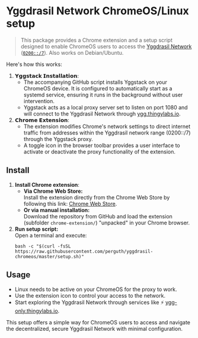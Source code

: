 # Yggdrasil Network ChromeOS/Linux setup

> This package provides a Chrome extension and a setup script designed to enable ChromeOS users to access the [Yggdrasil Network](https://yggdrasil-network.github.io/) ([`0200::/7`](https://yggdrasil-network.github.io/2018/07/28/addressing.html)). Also works on Debian/Ubuntu.

Here's how this works:

1. 𝗬𝗴𝗴𝘀𝘁𝗮𝗰𝗸 𝗜𝗻𝘀𝘁𝗮𝗹𝗹𝗮𝘁𝗶𝗼𝗻:
   - The accompanying GitHub script installs Yggstack on your ChromeOS device. It is configured to automatically start as a systemd service, ensuring it runs in the background without user intervention.
   -  Yggstack acts as a local proxy server set to listen on port 1080 and will connect to the Yggdrasil Network through [ygg.thingylabs.io](https://ygg.thingylabs.io/).
2. 𝗖𝗵𝗿𝗼𝗺𝗲 𝗘𝘅𝘁𝗲𝗻𝘀𝗶𝗼𝗻:
   - The extension modifies Chrome's network settings to direct internet traffic from addresses within the Yggdrasil network range (0200::/7) through the Yggstack proxy.
   - A toggle icon in the browser toolbar provides a user interface to activate or deactivate the proxy functionality of the extension.

## Install

1. **Install Chrome extension**:
   - **Via Chrome Web Store:**\
     Install the extension directly from the Chrome Web Store by following this link: [Chrome Web Store](https://chromewebstore.google.com/detail/yggdrasil-on-chromeos/hcgljgobhoaeojnhikfmnhdpmgbmflec).
   - **Or via manual installation:**\
     Download the repository from GitHub and load the extension (subfolder `chrome-extension/`) "unpacked" in your Chrome browser.
2. **Run setup script:**\
   Open a terminal and execute:
   ```
   bash -c "$(curl -fsSL https://raw.githubusercontent.com/perguth/yggdrasil-chromeos/master/setup.sh)"
   ```

## Usage
- Linux needs to be active on your ChromeOS for the proxy to work.
- Use the extension icon to control your access to the network.
- Start exploring the Yggdrasil Network through services like ⚡ [ygg-only.thingylabs.io](https://ygg-only.thingylabs.io/).

This setup offers a simple way for ChromeOS users to access and navigate the decentralized, secure Yggdrasil Network with minimal configuration.
